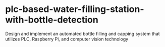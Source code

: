 # plc-based-water-filling-station-with-bottle-detection
 Design and implement an automated bottle filling and capping system that utilizes PLC,  Raspberry Pi, and computer vision technology
